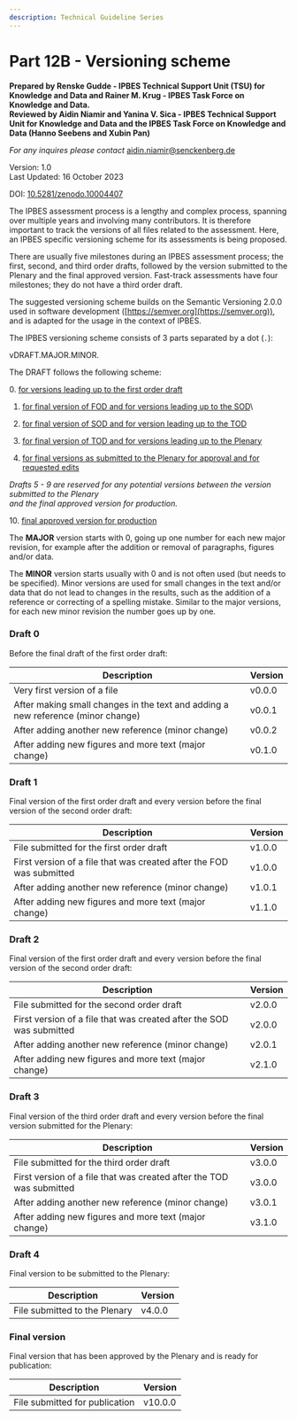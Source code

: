 ```yaml
---
description: Technical Guideline Series
---
```


# Part 12B - Versioning scheme

**Prepared by Renske Gudde - IPBES Technical Support Unit (TSU) for Knowledge and Data and Rainer M. Krug - IPBES Task Force on Knowledge and Data.**\
**Reviewed by Aidin Niamir and Yanina V. Sica - IPBES Technical Support Unit for Knowledge and Data and the IPBES Task Force on Knowledge and Data (Hanno Seebens and Xubin Pan)**

_For any inquires please contact_ [aidin.niamir@senckenberg.de](mailto:aidin.niamir@senckenberg.de)

Version: 1.0 \
Last Updated: 16 October 2023

DOI: [10.5281/zenodo.10004407](https://zenodo.org/doi/10.5281/zenodo.10004407)

The IPBES assessment process is a lengthy and complex process, spanning over multiple years and involving many contributors. It is therefore important to track the versions of all files related to the assessment. Here, an IPBES specific versioning scheme for its assessments is being proposed.

There are usually five milestones during an IPBES assessment process; the first, second, and third order drafts, followed by the version submitted to the Plenary and the final approved version. Fast-track assessments have four milestones; they do not have a third order draft.

The suggested versioning scheme builds on the Semantic Versioning 2.0.0 used in software development ([https://semver.org](https://semver.org)), and is adapted for the usage in the context of IPBES.

The IPBES versioning scheme consists of 3 parts separated by a dot (`.`):

vDRAFT.MAJOR.MINOR.

The DRAFT follows the following scheme:

&#x20; 0\.  [for versions leading up to the first order draft](part-12b-versioning-scheme.md#draft-0)

1. [for final version of FOD and for versions leading up to the SOD](part-12b-versioning-scheme.md#draft-1)\

2. [for final version of SOD and for version leading up to the TOD\
   ](part-12b-versioning-scheme.md#draft-2)
3. [for final version of TOD and for versions leading up to the Plenary\
   ](part-12b-versioning-scheme.md#draft-3)
4. [for final versions as submitted to the Plenary for approval and for requested edits](part-12b-versioning-scheme.md#draft-4)

&#x20; _Drafts 5 - 9 are reserved for any potential versions between the version submitted to the Plenary_ \
&#x20; _and the final approved version for production._&#x20;

&#x20; 10\. [final approved version for production](part-12b-versioning-scheme.md#final-version)&#x20;



The **MAJOR** version starts with 0, going up one number for each new major revision, for example after the addition or removal of paragraphs, figures and/or data.

The **MINOR** version starts usually with 0 and is not often used (but needs to be specified). Minor versions are used for small changes in the text and/or data that do not lead to changes in the results, such as the addition of a reference or correcting of a spelling mistake. Similar to the major versions, for each new minor revision the number goes up by one.



### Draft 0

Before the final draft of the first order draft:

| Description                                                                      | Version |
| -------------------------------------------------------------------------------- | ------- |
| Very first version of a file                                                     | v0.0.0  |
| After making small changes in the text and adding a new reference (minor change) | v0.0.1  |
| After adding another new reference (minor change)                                | v0.0.2  |
| After adding new figures and more text (major change)                            | v0.1.0  |

### Draft 1

Final version of the first order draft and every version before the final version of the second order draft:

| Description                                                          | Version |
| -------------------------------------------------------------------- | ------- |
| File submitted for the first order draft                             | v1.0.0  |
| First version of a file that was created after the FOD was submitted | v1.0.0  |
| After adding another new reference (minor change)                    | v1.0.1  |
| After adding new figures and more text (major change)                | v1.1.0  |

### Draft 2

Final version of the first order draft and every version before the final version of the second order draft:

| Description                                                          | Version |
| -------------------------------------------------------------------- | ------- |
| File submitted for the second order draft                            | v2.0.0  |
| First version of a file that was created after the SOD was submitted | v2.0.0  |
| After adding another new reference (minor change)                    | v2.0.1  |
| After adding new figures and more text (major change)                | v2.1.0  |

### Draft 3

Final version of the third order draft and every version before the final version submitted for the Plenary:

| Description                                                          | Version |
| -------------------------------------------------------------------- | ------- |
| File submitted for the third order draft                             | v3.0.0  |
| First version of a file that was created after the TOD was submitted | v3.0.0  |
| After adding another new reference (minor change)                    | v3.0.1  |
| After adding new figures and more text (major change)                | v3.1.0  |

### Draft 4

Final version to be submitted to the Plenary:

| Description                   | Version |
| ----------------------------- | ------- |
| File submitted to the Plenary | v4.0.0  |

### Final version

Final version that has been approved by the Plenary and is ready for publication:

| Description                    | Version |
| ------------------------------ | ------- |
| File submitted for publication | v10.0.0 |
